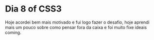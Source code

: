# Dia 8 of CSS3

Hoje acordei bem mais motivado e fui logo fazer o desafio, hoje aprendi mais um pouco sobre como pensar fora da caixa e foi muito fixe ideais coming.
